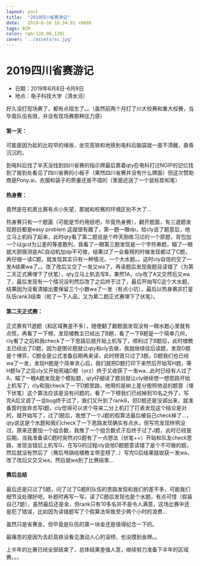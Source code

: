 ```yaml
---
layout: post
title:  "2019四川省赛游记"
date:   2019-6-10 16:34:01 +0800
tags: ACM
color: rgb(120,90,120)
cover: '../assets/sc.jpg'
---
```


# 2019四川省赛游记

- 日期：2019年6月8日-6月9日
- 地点：电子科技大学（清水河）

好久没打现场赛了，都有点陌生了。。（虽然前两个月打了川大校赛和重大校赛，当毕竟队伍有限，并没有现场赛那种压力感）

#### 第一天：

可能是因为起的比较早的缘故，坐完高铁和地铁到电科后脑袋就一直不清醒，昏昏沉沉的。

到电科后找了半天没找到四川省赛的指示牌最后靠着qty在电科打过NOIP的记忆找到了报到处看见了四川省赛的小板子（果然四川省赛并没有什么牌面）但这次赞助商是Pony.ai，衣服和袋子的质量还是不错的（里面还送了一个鼠标垫和笔）

#### 热身赛：

竟然是在机房比赛有点小失望，那就和校赛的环境区别不大了…

热身赛只有一个题面（可能是节约用纸吧，毕竟热身赛），翻开题面，有三道题发现题目都是easy  problem 这就很有趣了，第一题一眼dp，给cly说了题意后，他立马上机码了起来，此时qty看了第二题说是个昨天刚练习过的一个原题，背包加一个以gcd为公差的等差数列，我看了一眼第三题发现是一个字符串题，瞄了一眼就大胆猜测是AC自动机加dp不可做，结果过了一会看榜的时候发现都过了C题，再仔细一读C题，就发现其实只有一种情况，一个大水题。。这时cly自信的交了一发A结果wa了。。改了改后又交了一发又wa了，再读题后发现我题目读错了（为第二天正式赛埋下了伏笔），qty立马上机去写B，果然1A，cly改了A又交然后又wa了，最后发现有一个情况没判然后改了之后终于过了，最后开始写C这个大水题，结果因为没看清输出要保留三个小数wa了一发（有点小坑），最后以热身赛非打星队伍rank3结束（败了一下人品，又为第二题正式赛埋下了伏笔）。

#### 第二天正式赛：

正式赛有11道题（和区域赛差不多），随便翻了翻题面发现没有一眼水题心里就有点慌，再看了一下榜，发现楼教主已经出了B题，看了一下B题是一个简单几何，cly看了之后和我check了一下思路后就开始上机写了，顺利过了B题后，此时楼教主已经出了D题，因为是图论题就让qty和cly去做，我就继续往后读题，发现G题是个博弈，C题全是公式准备后期再来读，此时榜首只过了3题，D题我们也已经wa了一发，发现H题是个简单贪心后，我们就把D题打印下来然后开始写H题，等H题1a了之后cly又开始死磕D题（orz）终于又收获了一发wa…此时已经有人过了A，瞄了一眼A题发现是个模拟题，qty仔细读了题目就让cly继续想一想思路开始上机写了，cly和我check了一下D题思路，他用的是树上差分按照他说的题意（埋下伏笔）这个算法应该是没有问题的，看了一下榜我们已经掉到10名之外了，写完A后又调了一会bug终于过了，我们又升到了rank8，但D题还是没调出来，就准备暂时放弃去写I题，cly觉得可以求个导来二分上机打了打表发现这个结论是对的，就开始写了，过了I题后，我想了一个J题的假算法最后被自己check掉了…，qty说这是个水题和我们check了一下思路发现确实有点水，但写完发现样例没过，原来还要加一个组合数，我推了一个组合数式子后终于过了J题，此时已经是后期，当我准备读C题时突然对G题有了一点想法（伏笔++）开始和队友check思路，发现没错后上机写G，在写G的过程cly说他D题题意读错了是个不可做的题，然后就没有然后了（赛后甩锅给楼教主带歪榜了..）写完G后结果就收获一发wa，改了改后又交又wa，然后就wa到了比赛结束…

#### 赛后总结

最后还是只过了5题，问了过了G题的队伍的思路发现和我们的差不多，可能我们细节没处理好吧，补题时再写一写，读了C题后发现也是个水题，有点可惜（假装自己7题），虽然最后还是金，但rank只有10多名并不是令人满意，这场比赛中还是犯了错误，比如因为读错题写了个假算法导致至少两个小时的浪费…

虽然只是省赛金，但毕竟是队伍的第一块金还是值得纪念一下的。

最痛苦的是因为去赶高铁没看见激动人心的滚榜，也没摸到金牌。。

上半年的比赛已经全部结束了，总体结果差强人意，继续努力准备下半年的区域赛。。。
